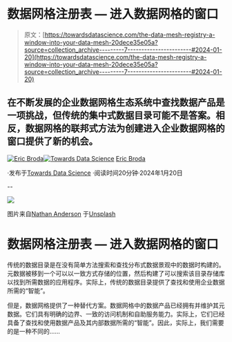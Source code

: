 # 数据网格注册表 — 进入数据网格的窗口

> 原文：[https://towardsdatascience.com/the-data-mesh-registry-a-window-into-your-data-mesh-20dece35e05a?source=collection_archive---------7-----------------------#2024-01-20](https://towardsdatascience.com/the-data-mesh-registry-a-window-into-your-data-mesh-20dece35e05a?source=collection_archive---------7-----------------------#2024-01-20)

## 在不断发展的企业数据网格生态系统中查找数据产品是一项挑战，但传统的集中式数据目录可能不是答案。相反，数据网格的联邦式方法为创建进入企业数据网格的窗口提供了新的机会。

[](https://medium.com/@ericbroda?source=post_page---byline--20dece35e05a--------------------------------)[![Eric Broda](../Images/98628a26c6fa903108bda7c4d8955c04.png)](https://medium.com/@ericbroda?source=post_page---byline--20dece35e05a--------------------------------)[](https://towardsdatascience.com/?source=post_page---byline--20dece35e05a--------------------------------)[![Towards Data Science](../Images/a6ff2676ffcc0c7aad8aaf1d79379785.png)](https://towardsdatascience.com/?source=post_page---byline--20dece35e05a--------------------------------) [Eric Broda](https://medium.com/@ericbroda?source=post_page---byline--20dece35e05a--------------------------------)

·发布于[Towards Data Science](https://towardsdatascience.com/?source=post_page---byline--20dece35e05a--------------------------------) ·阅读时间20分钟·2024年1月20日

--

![](../Images/f50621d51a0f9e06ac3747bf06df9e8d.png)

图片来自[Nathan Anderson](https://unsplash.com/@nathananderson?utm_source=unsplash&utm_medium=referral&utm_content=creditCopyText) 于[Unsplash](https://unsplash.com/photos/Ih2kgjkekQk?utm_source=unsplash&utm_medium=referral&utm_content=creditCopyText)

# 数据网格注册表 — 进入数据网格的窗口

传统的数据目录是在没有简单方法搜索和查找分布式数据景观中的数据时构建的。元数据被移到一个可以以一致方式存储的位置，然后构建了可以搜索该目录存储库以找到所需数据的应用程序。实际上，传统的数据目录提供了查找和使用企业数据所需的“智能”。

但是，数据网格提供了一种替代方案。数据网格中的数据产品已经拥有并维护其元数据。它们具有明确的边界、一致的访问机制和自助服务能力。实际上，它们已经具备了查找和使用数据产品及其内部数据所需的“智能”。因此，实际上，我们需要的是一种不同的……
